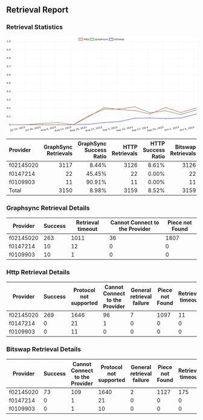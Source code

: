 ## Retrieval Report
### Retrieval Statistics
<img src="https://raw.githubusercontent.com/data-preservation-programs/filplus-checker-assets/main/filecoin-project/filecoin-plus-large-datasets/issues/1348/1697113652608.png"/>

| Provider  | GraphSync Retrievals | GraphSync Success Ratio | HTTP Retrievals | HTTP Success Ratio | Bitswap Retrievals | Bitswap Success Ratio |
| :-------- | -------------------: | ----------------------: | --------------: | -----------------: | -----------------: | --------------------: |
| f02145020 |                 3117 |                   8.44% |            3126 |              8.61% |               3126 |                 2.34% |
| f0147214  |                   22 |                  45.45% |              22 |              0.00% |                 22 |                 0.00% |
| f0109903  |                   11 |                  90.91% |              11 |              0.00% |                 11 |                 0.00% |
| Total     |                 3150 |                   8.98% |            3159 |              8.52% |               3159 |                 2.31% |

### Graphsync Retrieval Details
| Provider  | Success | Retrieval timeout | Cannot Connect to the Provider | Piece not Found |
| --------- | ------- | ----------------- | ------------------------------ | --------------- |
| f02145020 | 263     | 1011              | 36                             | 1807            |
| f0147214  | 10      | 12                | 0                              | 0               |
| f0109903  | 10      | 1                 | 0                              | 0               |

### Http Retrieval Details
| Provider  | Success | Protocol not supported | Cannot Connect to the Provider | General retrieval failure | Piece not Found | Retrieval timeout |
| --------- | ------- | ---------------------- | ------------------------------ | ------------------------- | --------------- | ----------------- |
| f02145020 | 269     | 1646                   | 96                             | 7                         | 1097            | 11                |
| f0147214  | 0       | 21                     | 1                              | 0                         | 0               | 0                 |
| f0109903  | 0       | 11                     | 0                              | 0                         | 0               | 0                 |

### Bitswap Retrieval Details
| Provider  | Success | Cannot Connect to the Provider | Protocol not supported | General retrieval failure | Piece not Found | Retrieval timeout |
| --------- | ------- | ------------------------------ | ---------------------- | ------------------------- | --------------- | ----------------- |
| f02145020 | 73      | 109                            | 1640                   | 2                         | 1127            | 175               |
| f0147214  | 0       | 1                              | 21                     | 0                         | 0               | 0                 |
| f0109903  | 0       | 1                              | 10                     | 0                         | 0               | 0                 |
